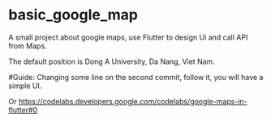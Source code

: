 # basic_google_map

A small project about google maps, use Flutter to design Ui and call API from Maps.

The default position is Dong A University, Da Nang, Viet Nam.

#Guide: 
Changing some line on the second commit, follow it, you will have a simple UI.

Or https://codelabs.developers.google.com/codelabs/google-maps-in-flutter#0
